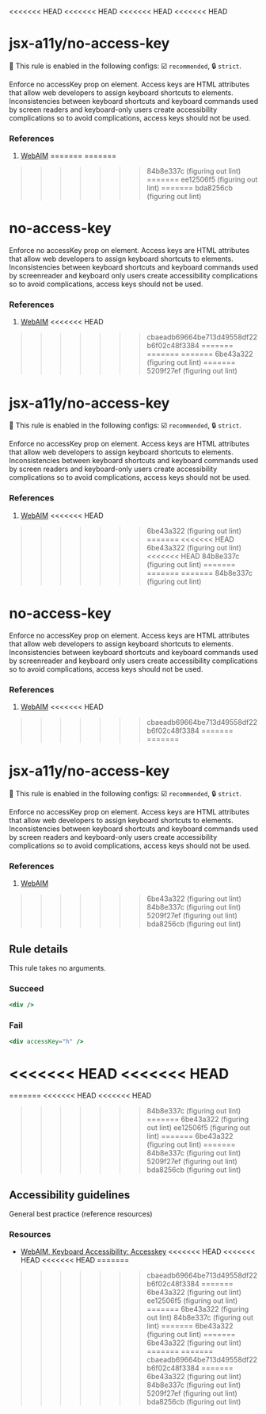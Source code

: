 <<<<<<< HEAD
<<<<<<< HEAD
<<<<<<< HEAD
<<<<<<< HEAD
# jsx-a11y/no-access-key

💼 This rule is enabled in the following configs: ☑️ `recommended`, 🔒 `strict`.

<!-- end auto-generated rule header -->

Enforce no accessKey prop on element. Access keys are HTML attributes that allow web developers to assign keyboard shortcuts to elements. Inconsistencies between keyboard shortcuts and keyboard commands used by screen readers and keyboard-only users create accessibility complications so to avoid complications, access keys should not be used.

### References
1. [WebAIM](https://webaim.org/techniques/keyboard/accesskey#spec)
=======
=======
>>>>>>> 84b8e337c (figuring out lint)
=======
>>>>>>> ee12506f5 (figuring out lint)
=======
>>>>>>> bda8256cb (figuring out lint)
# no-access-key

Enforce no accessKey prop on element. Access keys are HTML attributes that allow web developers to assign keyboard shortcuts to elements. Inconsistencies between keyboard shortcuts and keyboard commands used by screenreader and keyboard only users create accessibility complications so to avoid complications, access keys should not be used.

### References
1. [WebAIM](http://webaim.org/techniques/keyboard/accesskey#spec)
<<<<<<< HEAD
>>>>>>> cbaeadb69664be713d49558df22b6f02c48f3384
=======
=======
=======
>>>>>>> 6be43a322 (figuring out lint)
=======
>>>>>>> 5209f27ef (figuring out lint)
# jsx-a11y/no-access-key

💼 This rule is enabled in the following configs: ☑️ `recommended`, 🔒 `strict`.

<!-- end auto-generated rule header -->

Enforce no accessKey prop on element. Access keys are HTML attributes that allow web developers to assign keyboard shortcuts to elements. Inconsistencies between keyboard shortcuts and keyboard commands used by screen readers and keyboard-only users create accessibility complications so to avoid complications, access keys should not be used.

### References
1. [WebAIM](https://webaim.org/techniques/keyboard/accesskey#spec)
<<<<<<< HEAD
>>>>>>> 6be43a322 (figuring out lint)
=======
<<<<<<< HEAD
>>>>>>> 6be43a322 (figuring out lint)
<<<<<<< HEAD
>>>>>>> 84b8e337c (figuring out lint)
=======
=======
=======
>>>>>>> 84b8e337c (figuring out lint)
# no-access-key

Enforce no accessKey prop on element. Access keys are HTML attributes that allow web developers to assign keyboard shortcuts to elements. Inconsistencies between keyboard shortcuts and keyboard commands used by screenreader and keyboard only users create accessibility complications so to avoid complications, access keys should not be used.

### References
1. [WebAIM](http://webaim.org/techniques/keyboard/accesskey#spec)
<<<<<<< HEAD
>>>>>>> cbaeadb69664be713d49558df22b6f02c48f3384
=======
=======
# jsx-a11y/no-access-key

💼 This rule is enabled in the following configs: ☑️ `recommended`, 🔒 `strict`.

<!-- end auto-generated rule header -->

Enforce no accessKey prop on element. Access keys are HTML attributes that allow web developers to assign keyboard shortcuts to elements. Inconsistencies between keyboard shortcuts and keyboard commands used by screen readers and keyboard-only users create accessibility complications so to avoid complications, access keys should not be used.

### References
1. [WebAIM](https://webaim.org/techniques/keyboard/accesskey#spec)
>>>>>>> 6be43a322 (figuring out lint)
>>>>>>> 84b8e337c (figuring out lint)
>>>>>>> 5209f27ef (figuring out lint)
>>>>>>> bda8256cb (figuring out lint)

## Rule details

This rule takes no arguments.

### Succeed
```jsx
<div />
```

### Fail
```jsx
<div accessKey="h" />
```
<<<<<<< HEAD
<<<<<<< HEAD
=======
=======
<<<<<<< HEAD
<<<<<<< HEAD
>>>>>>> 84b8e337c (figuring out lint)
=======
>>>>>>> 6be43a322 (figuring out lint)
>>>>>>> ee12506f5 (figuring out lint)
=======
>>>>>>> 6be43a322 (figuring out lint)
=======
>>>>>>> 84b8e337c (figuring out lint)
>>>>>>> 5209f27ef (figuring out lint)
>>>>>>> bda8256cb (figuring out lint)

## Accessibility guidelines
General best practice (reference resources)

### Resources
- [WebAIM, Keyboard Accessibility: Accesskey](https://webaim.org/techniques/keyboard/accesskey#spec)
<<<<<<< HEAD
<<<<<<< HEAD
<<<<<<< HEAD
=======
>>>>>>> cbaeadb69664be713d49558df22b6f02c48f3384
=======
>>>>>>> 6be43a322 (figuring out lint)
>>>>>>> ee12506f5 (figuring out lint)
=======
>>>>>>> 6be43a322 (figuring out lint)
>>>>>>> 84b8e337c (figuring out lint)
=======
>>>>>>> 6be43a322 (figuring out lint)
=======
>>>>>>> 6be43a322 (figuring out lint)
=======
=======
>>>>>>> cbaeadb69664be713d49558df22b6f02c48f3384
=======
>>>>>>> 6be43a322 (figuring out lint)
>>>>>>> 84b8e337c (figuring out lint)
>>>>>>> 5209f27ef (figuring out lint)
>>>>>>> bda8256cb (figuring out lint)
